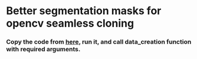 # Better segmentation masks for opencv seamless cloning

### Copy the code from [here](https://github.com/Dav00Arm/Segmentation_masks/blob/main/Seamless_Clone.ipynb), run it, and call data_creation function with required arguments. 
